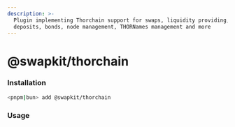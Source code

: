 ```yaml
---
description: >-
  Plugin implementing Thorchain support for swaps, liquidity providing, network
  deposits, bonds, node management, THORNames management and more
---
```


# @swapkit/thorchain

### **Installation**

```bash
<pnpm|bun> add @swapkit/thorchain
```

### Usage
